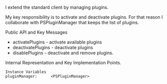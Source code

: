 I extend the standard client by managing plugins. 

My key responsibility is to activate and deactivate plugins. For that reason I collaborate with PSPluginManager that keeps the list of plugins.

Public API and Key Messages

- activatePlugins - activate available plugins
- deactivatePlugins - deactivate plugins
- disablePlugins - deactivate and remove plugins.

Internal Representation and Key Implementation Points.

    Instance Variables
	pluginManager:		<PSPluginManager>
